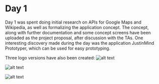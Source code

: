 # Day 1

Day 1 was spent doing initial research on APIs for Google Maps and Wikipedia, as well as formalizing the application concept. The concept, along
with further documentation and some concept screens have been uploaded as the project proposal, after discussion with the TAs.
One interesting discovery made during the day was the application JustinMind Prototyper, which can be used for easy prototyping.

Three logo versions have also been created:
![alt text](https://github.com/paulberinde/project/blob/master/doc/logotest.png)


![alt text](https://github.com/paulberinde/project/blob/master/doc/logotest2.png)


![alt text](https://github.com/paulberinde/project/blob/master/doc/logotest3.png)
